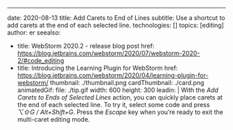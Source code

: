 ---
date: 2020-08-13 title: Add Carets to End of Lines subtitle: Use a shortcut to add carets at the end of each selected line. technologies: [] topics: [editing] author: er seealso:
- title: WebStorm 2020.2 - release blog post href: https://blog.jetbrains.com/webstorm/2020/07/webstorm-2020-2/#code_editing
- title: Introducing the Learning Plugin for WebStorm href: https://blog.jetbrains.com/webstorm/2020/04/learning-plugin-for-webstorm/ thumbnail: ./thumbnail.png cardThumbnail: ./card.png animatedGif: file: ./tip.gif width: 600 height: 300 leadin: | With the *Add Carets to Ends of Selected Lines* action, you can quickly place carets at the end of each selected line. To try it, select some code and press *⌥⇧G / Alt+Shift+G*. Press the *Escape* key when you’re ready to exit the multi-caret editing mode.
  
  